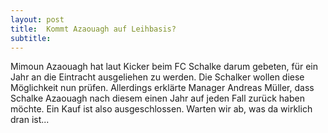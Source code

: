 ```yaml
---
layout: post
title:  Kommt Azaouagh auf Leihbasis?
subtitle:  
---
```


Mimoun Azaouagh hat laut Kicker beim FC Schalke darum gebeten, für ein Jahr an die Eintracht ausgeliehen zu werden. Die Schalker wollen diese Möglichkeit nun prüfen. Allerdings erklärte Manager Andreas Müller, dass Schalke Azaouagh nach diesem einen Jahr auf jeden Fall zurück haben möchte. Ein Kauf ist also ausgeschlossen. Warten wir ab, was da wirklich dran ist...


